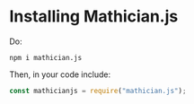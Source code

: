 # Installing Mathician.js

Do:
```
npm i mathician.js
```

Then, in your code include:

```js
const mathicianjs = require("mathician.js");
```
